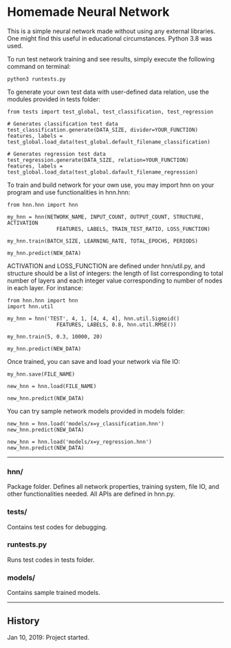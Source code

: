 # Homemade Neural Network

This is a simple neural network made without using any external libraries. One might find this useful in educational circumstances. Python 3.8 was used.

To run test network training and see results, simply execute the following command on terminal:

```
python3 runtests.py
```

To generate your own test data with user-defined data relation, use the modules provided in tests folder:

``` python3
from tests import test_global, test_classification, test_regression

# Generates classification test data
test_classification.generate(DATA_SIZE, divider=YOUR_FUNCTION)
features, labels = test_global.load_data(test_global.default_filename_classification)

# Generates regression test data
test_regression.generate(DATA_SIZE, relation=YOUR_FUNCTION)
features, labels = test_global.load_data(test_global.dafault_filename_regression)

```

To train and build network for your own use, you may import hnn on your program and use functionalities in hnn.hnn:

``` python3
from hnn.hnn import hnn

my_hnn = hnn(NETWORK_NAME, INPUT_COUNT, OUTPUT_COUNT, STRUCTURE, ACTIVATION
                FEATURES, LABELS, TRAIN_TEST_RATIO, LOSS_FUNCTION)

my_hnn.train(BATCH_SIZE, LEARNING_RATE, TOTAL_EPOCHS, PERIODS)

my_hnn.predict(NEW_DATA)
```

ACTIVATION and LOSS_FUNCTION are defined under hnn/util.py, and structure should be a list of integers: the length of list corresponding to total number of layers and each integer value corresponding to number of nodes in each layer. For instance:

``` python3
from hnn.hnn import hnn
import hnn.util

my_hnn = hnn('TEST', 4, 1, [4, 4, 4], hnn.util.Sigmoid()
                FEATURES, LABELS, 0.8, hnn.util.RMSE())

my_hnn.train(5, 0.3, 10000, 20)

my_hnn.predict(NEW_DATA)
```

Once trained, you can save and load your network via file IO:

``` python3
my_hnn.save(FILE_NAME)

new_hnn = hnn.load(FILE_NAME)

new_hnn.predict(NEW_DATA)
```

You can try sample network models provided in models folder:

``` python3
new_hnn = hnn.load('models/x=y_classification.hnn')
new_hnn.predict(NEW_DATA)

new_hnn = hnn.load('models/x=y_regression.hnn')
new_hnn.predict(NEW_DATA)
```

---
### hnn/
Package folder. Defines all network properties, training system, file IO, and other functionalities needed. All APIs are defined in hnn.py.

### tests/
Contains test codes for debugging.

### runtests.py
Runs test codes in tests folder.

### models/
Contains sample trained models.

---
## History
Jan 10, 2019: Project started.